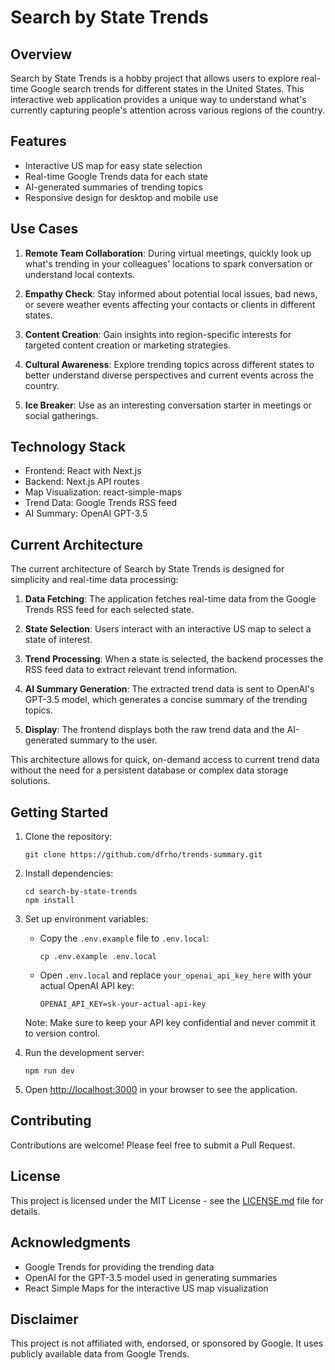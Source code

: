 # Search by State Trends

## Overview

Search by State Trends is a hobby project that allows users to explore real-time Google search trends for different states in the United States. This interactive web application provides a unique way to understand what's currently capturing people's attention across various regions of the country.

## Features

- Interactive US map for easy state selection
- Real-time Google Trends data for each state
- AI-generated summaries of trending topics
- Responsive design for desktop and mobile use

## Use Cases

1. **Remote Team Collaboration**: During virtual meetings, quickly look up what's trending in your colleagues' locations to spark conversation or understand local contexts.

2. **Empathy Check**: Stay informed about potential local issues, bad news, or severe weather events affecting your contacts or clients in different states.

3. **Content Creation**: Gain insights into region-specific interests for targeted content creation or marketing strategies.

4. **Cultural Awareness**: Explore trending topics across different states to better understand diverse perspectives and current events across the country.

5. **Ice Breaker**: Use as an interesting conversation starter in meetings or social gatherings.

## Technology Stack

- Frontend: React with Next.js
- Backend: Next.js API routes
- Map Visualization: react-simple-maps
- Trend Data: Google Trends RSS feed
- AI Summary: OpenAI GPT-3.5

## Current Architecture

The current architecture of Search by State Trends is designed for simplicity and real-time data processing:

1. **Data Fetching**: The application fetches real-time data from the Google Trends RSS feed for each selected state.

2. **State Selection**: Users interact with an interactive US map to select a state of interest.

3. **Trend Processing**: When a state is selected, the backend processes the RSS feed data to extract relevant trend information.

4. **AI Summary Generation**: The extracted trend data is sent to OpenAI's GPT-3.5 model, which generates a concise summary of the trending topics.

5. **Display**: The frontend displays both the raw trend data and the AI-generated summary to the user.

This architecture allows for quick, on-demand access to current trend data without the need for a persistent database or complex data storage solutions.

## Getting Started

1. Clone the repository:
   ```
   git clone https://github.com/dfrho/trends-summary.git
   ```

2. Install dependencies:
   ```
   cd search-by-state-trends
   npm install
   ```

3. Set up environment variables:
   - Copy the `.env.example` file to `.env.local`:
     ```
     cp .env.example .env.local
     ```
   - Open `.env.local` and replace `your_openai_api_key_here` with your actual OpenAI API key:
     ```
     OPENAI_API_KEY=sk-your-actual-api-key
     ```
   
   Note: Make sure to keep your API key confidential and never commit it to version control.

4. Run the development server:
   ```
   npm run dev
   ```

5. Open [http://localhost:3000](http://localhost:3000) in your browser to see the application.

## Contributing

Contributions are welcome! Please feel free to submit a Pull Request.

## License

This project is licensed under the MIT License - see the [LICENSE.md](LICENSE.md) file for details.

## Acknowledgments

- Google Trends for providing the trending data
- OpenAI for the GPT-3.5 model used in generating summaries
- React Simple Maps for the interactive US map visualization

## Disclaimer

This project is not affiliated with, endorsed, or sponsored by Google. It uses publicly available data from Google Trends.